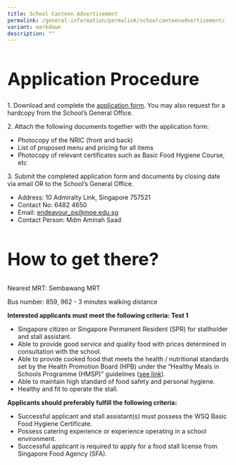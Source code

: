 ```yaml
---
title: School Canteen Advertisement
permalink: /general-information/permalink/schoolcanteenadvertisement/
variant: markdown
description: ""
---
```

<h1 style="font-size: 40px;">Application Procedure</h1>
<p>
		1. Download and complete the <a download="" href="application_form.pdf">application form</a>. You may also request for a hardcopy from the School’s General Office.
</p>
<p>
		2. Attach the following documents together with the application form:
		</p><ul>
				<li>Photocopy of the NRIC (front and back)</li>
				<li>List of proposed menu and pricing for all items</li>
				<li>Photocopy of relevant certificates such as Basic Food Hygiene Course, etc</li>
		</ul>
<p></p>
<p>
		3. Submit the completed application form and documents by closing date via email OR to the School’s General Office.
		</p><ul>
				<li>Address: 10 Admiralty Link, Singapore 757521</li>
				<li>Contact No: 6482 4650</li>
				<li>Email: <a href="mailto:endeavour_ps@moe.edu.sg">endeavour_ps@moe.edu.sg</a></li>
				<li>Contact Person: Mdm Aminah Saad</li>
		</ul>
<p></p>
<h2 style="font-size: 40px;">How to get there?</h2>
<p>Nearest MRT: Sembawang MRT </p>
<p>Bus number: 859, 962 - 3 minutes walking distance</p>
<strong><p>Interested applicants must meet the following criteria: Test 1</p></strong>
	<ul>
			<li>Singapore citizen or Singapore Permanent Resident (SPR) for stallholder and stall assistant.</li>
			<li>Able to provide good service and quality food with prices determined in consultation with the school.</li>
			<li>Able to provide cooked food that meets the health / nutritional standards set by the Health Promotion Board (HPB) under the “Healthy Meals in Schools Programme (HMSP)” guidelines (<a href="link">see link</a>).</li>
			<li>Able to maintain high standard of food safety and personal hygiene.</li>
			<li>Healthy and fit to operate the stall.</li>
	</ul>
	<strong><p>Applicants should preferably fulfill the following criteria:</p></strong>
	<ul>
			<li>Successful applicant and stall assistant(s) must possess the WSQ Basic Food Hygiene Certificate.</li>
			<li>Possess catering experience or experience operating in a school environment.</li>
			<li>Successful applicant is required to apply for a food stall license from Singapore Food Agency (SFA).</li>
	</ul>